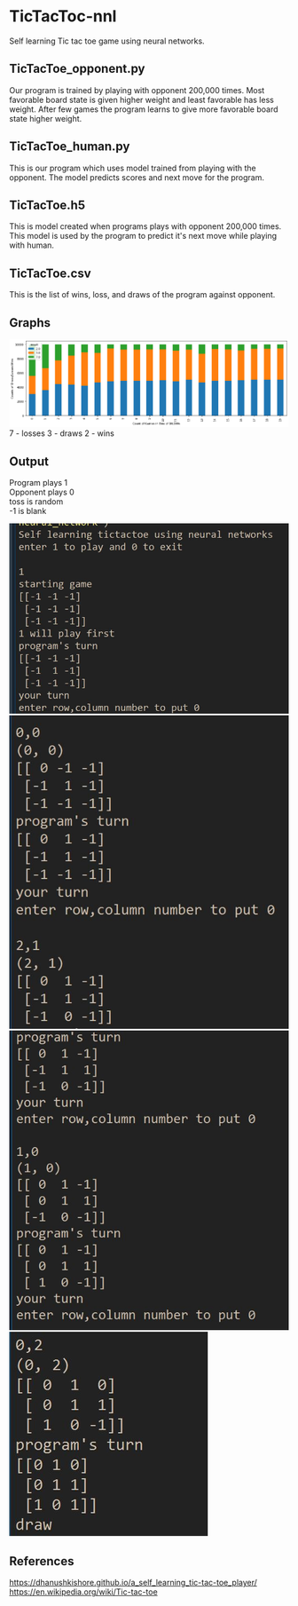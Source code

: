 # TicTacToc-nnl
Self learning Tic tac toe game using neural networks.

## TicTacToe_opponent.py
Our program is trained by playing with opponent 200,000 times. Most favorable board state is given higher weight and 
least favorable has less weight. After few games the program learns to give more favorable board state higher weight.

## TicTacToe_human.py
This is our program which uses model trained from playing with the opponent. The model predicts scores and next move for the program.

## TicTacToe.h5
This is model created when programs plays with opponent 200,000 times. This model is used by the program to predict it's next move while 
playing with human.

## TicTacToe.csv
This is the list of wins, loss, and draws of the program against opponent.

## Graphs
![graph for wins,losses,draws](images/TicTacToe_graph.png)
7 - losses
3 - draws
2 - wins

## Output
Program plays 1<br>
Opponent plays 0<br>
toss is random<br>
-1 is blank<br>

![output 1](images/Capture1.JPG)
![output 2](images/Capture2.JPG)
![output 3](images/Capture3.JPG)
![output 4](images/Capture4.JPG)

## References
https://dhanushkishore.github.io/a_self_learning_tic-tac-toe_player/ <br>
https://en.wikipedia.org/wiki/Tic-tac-toe
